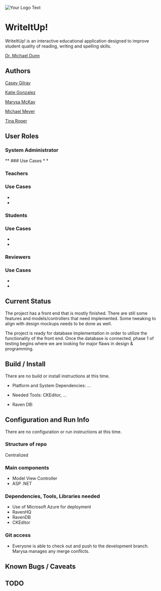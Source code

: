 ![Your Logo Text](http://encs.vancouver.wsu.edu/~k.gonzalez/Write.jpg)

# WriteItUp!

WriteItUp! is an interactive educational application designed to improve student quality of reading, writing and spelling skills.

[Dr. Michael Dunn](http://education.wsu.edu/directory/faculty/dunnm)

## Authors

[Casey Gilray](mailto:cgilray@gmail.com)

[Katie Gonzalez](mailto:kathrynn.gonzalez@gmail.com)

[Marysa McKay](mailto:marysam26@gmail.com)

[Michael Meyer](mailto:mm4223@yahoo.com)

[Tina Roper](mailto:troper17@comcast.net)

## User Roles

### System Administrator
<!--description of Admin role here
...-->
** ### Use Cases
*
*

### Teachers
<!--description of Teacher role here
...-->
  ### Use Cases
*
*

### Students
<!--description of Student role here
...-->
  ### Use Cases
*
*

### Reviewers
<!--description of Reviewer role here
...-->
  ### Use Cases
*
*

## Current Status

The project has a front end that is mostly finished. There are still some features and models/controllers that need implemented. Some tweaking to align with design mockups needs to be done as well.

The project is ready for database implementation in order to utilize the functionality of the front end. Once the database is connected, phase 1 of testing begins where we are looking for major flaws in design & programming.

## Build / Install

There are no build or install instructions at this time.

* Platform and System Dependencies: ...

* Needed Tools: CKEditor, ...

* Raven DB:

## Configuration and Run Info

There are no configuration or run instructions at this time.

### Structure of repo

Centralized

### Main components

* Model View Controller
* ASP .NET

### Dependencies, Tools, Libraries needed

* Use of Microsoft Azure for deployment
* RavenHQ
* RavenDB
* CKEditor

### Git access

* Everyone is able to check out and push to the development branch. Marysa manages any merge conflicts.

## Known Bugs / Caveats



## TODO

